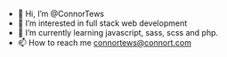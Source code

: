 - 👋 Hi, I’m @ConnorTews
- 👀 I’m interested in full stack web development 
- 🌱 I’m currently learning javascript, sass, scss and php.
- 📫 How to reach me connortews@connort.com
